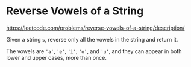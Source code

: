 # Reverse Vowels of a String

https://leetcode.com/problems/reverse-vowels-of-a-string/description/

Given a string `s`, reverse only all the vowels in the string and return it.

The vowels are `'a'`, `'e'`, `'i'`, `'o'`, and `'u'`, and they can appear in both lower and upper cases, more than once.
